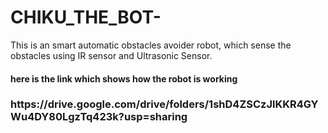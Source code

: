 # CHIKU_THE_BOT-
This is an smart automatic obstacles avoider robot, which sense the obstacles using IR sensor and Ultrasonic Sensor.
<h4> here is the link which shows how the robot is working </h4>
<h3>https://drive.google.com/drive/folders/1shD4ZSCzJlKKR4GYWu4DY80LgzTq423k?usp=sharing</h3>
